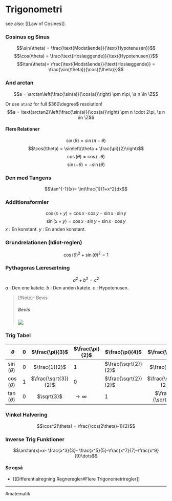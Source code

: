 # Trigonometri
see also: [[Law of Cosines]].

### Cosinus og Sinus

$$\sin(\theta) = \frac{\text{Modstående}}{\text{Hypotenusen}}$$
$$\cos(\theta) = \frac{\text{Hoslæggende}}{\text{Hypotenusen}}$$
$$\tan(\theta)= \frac{\text{Modstående}}{\text{Hoslæggende}} = \frac{\sin(\theta)}{\cos{(\theta)}}$$

### And arctan
$$a = \arctan\left(\frac{\sin(a)}{\cos(a)}\right) \pm n\pi, \s n \in \Z$$

Or use `atan2` for full $360\degree$ resolution!
$$a = \text{arctan2}\left(\frac{\sin(a)}{\cos(a)}\right) \pm n \cdot 2\pi, \s n \in \Z$$

#### Flere Relationer 
$$\sin(\theta) = \sin(\pi - \theta)$$
$$\cos(\theta) = \sin\left(\theta + \frac{\pi}{2}\right)$$
$$\cos(\theta) = \cos(-\theta)$$
$$\sin(-\theta) = -\sin(\theta)$$

### Den med Tangens
$$\tan^{-1}(x)= \int\frac{1}{1+x^2}dx$$


### Additionsformler
$$\cos(x+y) = \cos x \cdot \cos y - \sin x \cdot \sin y$$
$$\sin(x+y) = \cos x \cdot \sin y - \sin x \cdot \cos y$$
$x$ : En konstant.
$y$ : En anden konstant.

### Grundrelationen (Idiot-reglen)
$$\cos(\theta)^2 + \sin(\theta)^2 = 1$$
### Pythagoras Læresætning
$$a^2 + b^2 = c^2$$
$a$ : Den ene katete.
$b$ : Den anden katete.
$c$ : Hypotenusen.


>[!Note]- Bevis
>
>##### Bevis
>![](https://external-content.duckduckgo.com/iu/?u=https%3A%2F%2Fewebpal.org%2Fimages%2FPythagoras2.jpg&f=1&nofb=1)

### Trig Tabel
| $\theta$       | $0$ |   $\frac{\pi}{3}$    | $\frac{\pi}{2}$      |    $\frac{\pi}{4}$    | $\frac{\pi}{6}$      |$\pi$ |
| -------------- | --- |:--------------------:| -------------------- | ----- |:--------------------:| -------------------- |
| $\sin(\theta)$ | $0$ |    $\frac{1}{2}$                      | $1$   | $\frac{\sqrt{2}}{2}$ | $\frac{1}{2}$     | $0$    |
| $\cos(\theta)$ | $1$ | $\frac{\sqrt{3}}{2}$ | $0$                   | $\frac{\sqrt{2}}{2}$ | $\frac{\sqrt{3}}{2}$ | $-1$ |
| $\tan(\theta)$ | $0$ |      $\sqrt{3}$      | $\rightarrow \infty$      |         $1$          |  $\frac{1}{\sqrt{3}}$               | $0$   | 


### Vinkel Halvering
$$\cos^2(\theta) = \frac{\cos(2\theta)-1}{2}$$

### Inverse Trig Funktioner
$$\arctan(x)=x- \frac{x^3}{3}- \frac{x^5}{5}-\frac{x^7}{7}-\frac{x^9}{9}\dots$$

#### Se også
- [[Differentialregning Regneregler#Flere Trigonometriregler]]

---
#matematik